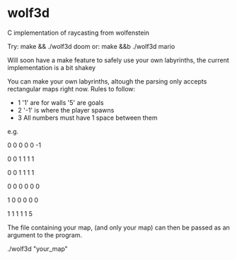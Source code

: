 # wolf3d
C implementation of raycasting from wolfenstein

Try: make && ./wolf3d doom
or: make &&b ./wolf3d mario

Will soon have a make feature to safely use your own labyrinths, the current implementation is a bit shakey

You can make your own labyrinths, altough the parsing only accepts rectangular maps right now.
Rules to follow:
* 1 '1' are for walls '5' are goals
* 2 '-1' is where the player spawns
* 3 All numbers must have 1 space between them

e.g.

0 0 0 0 0 -1

0 0 1 1 1 1

0 0 1 1 1 1

0 0 0 0 0 0

1 0 0 0 0 0

1 1 1 1 1 5

The file containing your map, (and only your map) can then be passed as an argument to the program.

./wolf3d "your_map"
